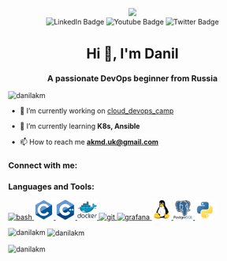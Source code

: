 <div id="header" align="center">
  <img src="https://media.giphy.com/media/M9gbBd9nbDrOTu1Mqx/giphy.gif" width="100"/>
</div>
<div id="badges" align="center">
  <img src="https://img.shields.io/badge/LinkedIn-blue?style=for-the-badge&logo=linkedin&logoColor=white" alt="LinkedIn Badge" width="100"/>
  <img src="https://img.shields.io/badge/YouTube-red?style=for-the-badge&logo=youtube&logoColor=white" alt="Youtube Badge" width="100"/>
  <img src="https://img.shields.io/badge/Twitter-blue?style=for-the-badge&logo=twitter&logoColor=white" alt="Twitter Badge" width="100"/>
</div>

<h1 align="center">Hi 👋, I'm Danil</h1>
<h3 align="center">A passionate DevOps beginner from Russia</h3>

<p align="left"> <img src="https://komarev.com/ghpvc/?username=danilakm&label=Profile%20views&color=0e75b6&style=flat" alt="danilakm" /> </p>

- 🔭 I’m currently working on [cloud_devops_camp](https://github.com/DanilAkm/cloud_devops_camp)

- 🌱 I’m currently learning **K8s, Ansible**

- 📫 How to reach me **akmd.uk@gmail.com**

<h3 align="left">Connect with me:</h3>
<p align="left">
</p>

<h3 align="left">Languages and Tools:</h3>
<p align="left"> <a href="https://www.gnu.org/software/bash/" target="_blank" rel="noreferrer"> <img src="https://www.vectorlogo.zone/logos/gnu_bash/gnu_bash-icon.svg" alt="bash" width="40" height="40"/> </a> <a href="https://www.cprogramming.com/" target="_blank" rel="noreferrer"> <img src="https://raw.githubusercontent.com/devicons/devicon/master/icons/c/c-original.svg" alt="c" width="40" height="40"/> </a> <a href="https://www.w3schools.com/cpp/" target="_blank" rel="noreferrer"> <img src="https://raw.githubusercontent.com/devicons/devicon/master/icons/cplusplus/cplusplus-original.svg" alt="cplusplus" width="40" height="40"/> </a> <a href="https://www.docker.com/" target="_blank" rel="noreferrer"> <img src="https://raw.githubusercontent.com/devicons/devicon/master/icons/docker/docker-original-wordmark.svg" alt="docker" width="40" height="40"/> </a> <a href="https://git-scm.com/" target="_blank" rel="noreferrer"> <img src="https://www.vectorlogo.zone/logos/git-scm/git-scm-icon.svg" alt="git" width="40" height="40"/> </a> <a href="https://grafana.com" target="_blank" rel="noreferrer"> <img src="https://www.vectorlogo.zone/logos/grafana/grafana-icon.svg" alt="grafana" width="40" height="40"/> </a> <a href="https://www.linux.org/" target="_blank" rel="noreferrer"> <img src="https://raw.githubusercontent.com/devicons/devicon/master/icons/linux/linux-original.svg" alt="linux" width="40" height="40"/> </a> <a href="https://www.postgresql.org" target="_blank" rel="noreferrer"> <img src="https://raw.githubusercontent.com/devicons/devicon/master/icons/postgresql/postgresql-original-wordmark.svg" alt="postgresql" width="40" height="40"/> </a> <a href="https://www.python.org" target="_blank" rel="noreferrer"> <img src="https://raw.githubusercontent.com/devicons/devicon/master/icons/python/python-original.svg" alt="python" width="40" height="40"/> </a> </p>

<p><img align="left" src="https://github-readme-stats.vercel.app/api/top-langs?username=danilakm&show_icons=true&locale=en&layout=compact" alt="danilakm" /></p>

<p>&nbsp;<img align="center" src="https://github-readme-stats.vercel.app/api?username=danilakm&show_icons=true&locale=en" alt="danilakm" /></p>

<p><img align="center" src="https://github-readme-streak-stats.herokuapp.com/?user=danilakm&" alt="danilakm" /></p>

